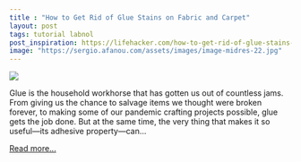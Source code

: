 ```yaml
---
title : "How to Get Rid of Glue Stains on Fabric and Carpet"
layout: post
tags: tutorial labnol
post_inspiration: https://lifehacker.com/how-to-get-rid-of-glue-stains-on-fabric-and-carpet-1846611386
image: "https://sergio.afanou.com/assets/images/image-midres-22.jpg"
---
```


<img src="https://i.kinja-img.com/gawker-media/image/upload/s--22D8NOIB--/c_fit,fl_progressive,q_80,w_636/e3uvdjgiyg8oey4yitcr.jpg" /><p>Glue is the household workhorse that has gotten us out of countless jams. From giving us the chance to salvage items we thought were broken forever, to making some of our pandemic crafting projects possible, glue gets the job done. But at the same time, the very thing that makes it so useful—its adhesive property—can…</p><p><a href="https://lifehacker.com/how-to-get-rid-of-glue-stains-on-fabric-and-carpet-1846611386">Read more...</a></p>
